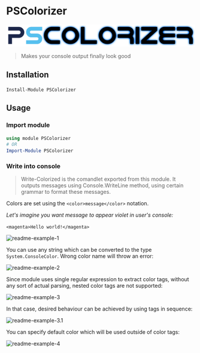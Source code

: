 # PSColorizer

[![Logo](logo.png)][repo]

> Makes your console output finally look good

## Installation

`Install-Module PSColorizer`

## Usage

### Import module

```ps1
using module PSColorizer
# OR
Import-Module PSColorizer
```

### Write into console

> Write-Colorized is the comandlet exported from this module. It outputs messages using Console.WriteLine method, using certain grammar to format these messages.

Colors are set using the `<color>message</color>` notation.

_Let's imagine you want message to appear violet in user's console:_

`<magenta>Hello world!</magenta>`

![readme-example-1](https://i.imgur.com/zVfWLmu.png)

You can use any string which can be converted to the type `System.ConsoleColor`. Wrong color name will throw an error:

![readme-example-2](https://i.imgur.com/xTEfEiR.png)

Since module uses single regular expression to extract color tags, without any sort of actual parsing, nested color tags are not supported:

![readme-example-3](https://i.imgur.com/ktZoKU9.png)

In that case, desired behaviour can be achieved by using tags in sequence:

![readme-example-3.1](https://i.imgur.com/7g8NeRn.png)

You can specify default color which will be used outside of color tags:

![readme-example-4](https://i.imgur.com/V6mPNZs.png)

[repo]: https://github.com/2chevskii/PSColorizer
